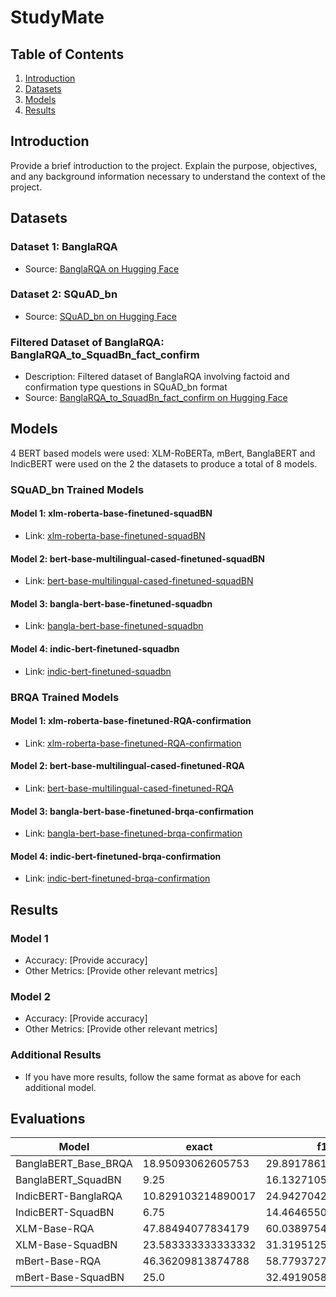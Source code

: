 # StudyMate

## Table of Contents

1. [Introduction](#introduction)
2. [Datasets](#datasets)
3. [Models](#models)
4. [Results](#results)

## Introduction

Provide a brief introduction to the project. Explain the purpose, objectives, and any background information necessary to understand the context of the project.

## Datasets

### Dataset 1: BanglaRQA

- Source: [BanglaRQA on Hugging Face](https://huggingface.co/datasets/sartajekram/BanglaRQA)

### Dataset 2: SQuAD_bn

- Source: [SQuAD_bn on Hugging Face](https://huggingface.co/datasets/csebuetnlp/squad_bn)

### Filtered Dataset of BanglaRQA: BanglaRQA_to_SquadBn_fact_confirm

- Description: Filtered dataset of BanglaRQA involving factoid and confirmation type questions in SQuAD_bn format
- Source: [BanglaRQA_to_SquadBn_fact_confirm on Hugging Face](https://huggingface.co/datasets/shakun42/BanglaRQA_to_SquadBn_fact_confirm)

## Models

4 BERT based models were used: XLM-RoBERTa, mBert, BanglaBERT and IndicBERT were used on the 2 the datasets to produce a total of 8 models.

### SQuAD_bn Trained Models

#### Model 1: xlm-roberta-base-finetuned-squadBN

- Link: [xlm-roberta-base-finetuned-squadBN](https://huggingface.co/AsifAbrar6/xlm-roberta-base-finetuned-squadBN)

#### Model 2: bert-base-multilingual-cased-finetuned-squadBN

- Link: [bert-base-multilingual-cased-finetuned-squadBN](https://huggingface.co/AsifAbrar6/bert-base-multilingual-cased-finetuned-squadBN)

#### Model 3: bangla-bert-base-finetuned-squadbn

- Link: [bangla-bert-base-finetuned-squadbn](https://huggingface.co/shakun42/bangla-bert-base-finetuned-squadbn)

#### Model 4: indic-bert-finetuned-squadbn

- Link: [indic-bert-finetuned-squadbn](https://huggingface.co/shakun42/indic-bert-finetuned-squadbn)

### BRQA Trained Models

#### Model 1: xlm-roberta-base-finetuned-RQA-confirmation

- Link: [xlm-roberta-base-finetuned-RQA-confirmation](https://huggingface.co/AsifAbrar6/xlm-roberta-base-finetuned-RQA-confirmation)

#### Model 2: bert-base-multilingual-cased-finetuned-RQA

- Link: [bert-base-multilingual-cased-finetuned-RQA](https://huggingface.co/AsifAbrar6/bert-base-multilingual-cased-finetuned-RQA)

#### Model 3: bangla-bert-base-finetuned-brqa-confirmation

- Link: [bangla-bert-base-finetuned-brqa-confirmation](https://huggingface.co/shakun42/bangla-bert-base-finetuned-brqa-confirmation)

#### Model 4: indic-bert-finetuned-brqa-confirmation

- Link: [indic-bert-finetuned-brqa-confirmation](https://huggingface.co/shakun42/indic-bert-finetuned-brqa-confirmation)

## Results

### Model 1

- Accuracy: [Provide accuracy]
- Other Metrics: [Provide other relevant metrics]

### Model 2

- Accuracy: [Provide accuracy]
- Other Metrics: [Provide other relevant metrics]

### Additional Results

- If you have more results, follow the same format as above for each additional model.

## Evaluations

| Model                | exact              | f1                 | total | HasAns_exact       | HasAns_f1          | HasAns_total | NoAns_exact         | NoAns_f1            | NoAns_total | best_exact         | best_exact_thresh | best_f1            | best_f1_thresh |
| -------------------- | ------------------ | ------------------ | ----- | ------------------ | ------------------ | ------------ | ------------------- | ------------------- | ----------- | ------------------ | ----------------- | ------------------ | -------------- |
| BanglaBERT_Base_BRQA | 18.95093062605753  | 29.891786130011873 | 1182  | 25.806451612903224 | 40.705174200085295 | 868          | 0.0                 | 0.0                 | 314         | 26.73434856175973  | 0.0               | 31.799368113736023 | 0.0            |
| BanglaBERT_SquadBN   | 9.25               | 16.132710539947382 | 1200  | 17.44              | 30.654804236698972 | 625          | 0.34782608695652173 | 0.34782608695652173 | 575         | 47.916666666666664 | 0.0               | 47.97222222222222  | 0.0            |
| IndicBERT-BanglaRQA  | 10.829103214890017 | 24.94270420474983  | 1182  | 13.940092165898617 | 33.159304573749196 | 868          | 2.229299363057325   | 2.229299363057325   | 314         | 26.56514382402707  | 0.0               | 27.684840734822945 | 0.0            |
| IndicBERT-SquadBN    | 6.75               | 14.464655088919802 | 1200  | 12.8               | 27.61213777072602  | 625          | 0.17391304347826086 | 0.17391304347826086 | 575         | 47.916666666666664 | 0.0               | 47.916666666666664 | 0.0            |
| XLM-Base-RQA         | 47.88494077834179  | 60.038975495562674 | 1182  | 64.97695852534562  | 81.5277293038653   | 868          | 0.6369426751592356  | 0.6369426751592356  | 314         | 47.71573604060914  | 0.0               | 59.86977075782999  | 0.0            |
| XLM-Base-SquadBN     | 23.583333333333332 | 31.319512540836108 | 1200  | 45.28              | 60.133464078405325 | 625          | 0.0                 | 0.0                 | 575         | 48.0               | 0.0               | 48.0               | 0.0            |
| mBert-Base-RQA       | 46.36209813874788  | 58.77937274709887  | 1182  | 63.133640552995395 | 80.04287855653325  | 868          | 0.0                 | 0.0                 | 314         | 46.36209813874788  | 0.0               | 58.77937274709885  | 0.0            |
| mBert-Base-SquadBN   | 25.0               | 32.49190584742056  | 1200  | 46.88              | 61.26445922704749  | 625          | 1.2173913043478262  | 1.2173913043478262  | 575         | 48.0               | 0.0               | 48.0               | 0.0            |

```

```
